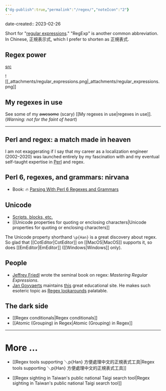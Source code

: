 ```yaml
---
{"dg-publish":true,"permalink":"/regex/","noteIcon":"2"}
---
```


date-created:: 2023-02-26

Short for "[regular expressions](https://en.wikipedia.org/wiki/Regular_expression)." "RegExp" is another common abbreviation. In Chinese, 正規表示式, which I prefer to shorten as 正規表式.
## Regex power

[src](https://xkcd.com/208/)

![[_attachments/regular_expressions.png\|_attachments/regular_expressions.png]]

## My regexes in use

See some of my ~~awesome~~ (scary) [[My regexes in use\|regexes in use]]. (*Warning: not for the faint of heart*)

---
## Perl and regex: a match made in heaven

I am not exaggerating if I say that my career as a localization engineer (2002–2020) was launched entirely by my fascination with and my eventual self-taught expertise in [Perl](https://www.tiobe.com/tiobe-index/) and regex. 

## Perl 6, regexes, and grammars: nirvana

- Book: 🔥 [Parsing With Perl 6 Regexes and Grammars](https://www.amazon.com/Parsing-Perl-Regexes-Grammars-Recursive/dp/1484232275) 

## Unicode
- [Scripts, blocks, etc.](https://www.regular-expressions.info/unicode.html)
- [[Unicode properties for quoting or enclosing characters\|Unicode properties for quoting or enclosing characters]]

The Unicode property shorthand ``\p{Han}`` is a great discovery about regex. So glad that [[CotEditor\|CotEditor]] on [[MacOS\|MacOS]] supports it, so does [[EmEditor\|EmEditor]] ([[Windows\|Windows]] only).

## People
- [Jeffrey Friedl](http://regex.info/) wrote the seminal book on regex: *Mastering Regular Expressions*.
- [Jan Goyvaerts](https://www.just-great-software.com/aboutjg.html) maintains [this](https://www.regular-expressions.info/) great educational site. He makes such esoteric topic as [Regex lookarounds](https://www.regular-expressions.info/lookaround.html) palatable.

## The dark side
- [[Regex conditionals\|Regex conditionals]]
- [[Atomic (Grouping) in Regex\|Atomic (Grouping) in Regex]]

---
# More ...

- [[Regex tools supporting ＼p{Han} 方便處理中文的正規表式工具\|Regex tools supporting ＼p{Han} 方便處理中文的正規表式工具]]

- [[Regex sighting in Taiwan's public national Taigi search tool\|Regex sighting in Taiwan's public national Taigi search tool]]